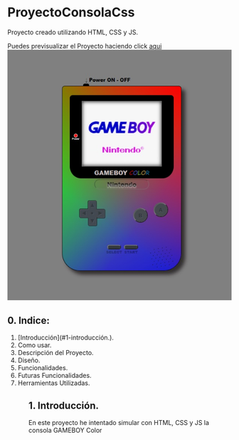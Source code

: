 # ProyectoConsolaCss

Proyecto creado utilizando HTML, CSS y JS.

Puedes previsualizar el Proyecto haciendo click [aqui](https://andreumartinezg.github.io/ProyectoConsolaCss/)
[![GameBoy](assets/img/screen.jpg)](https://andreumartinezg.github.io/ProyectoConsolaCss/)

## 0. Indice:

<ol>
  <li>[Introducción](#1-introducción.).</li>
  <li>Como usar.</li>
  <li>Descripción del Proyecto.</li>
  <li>Diseño.</li>
  <li>Funcionalidades.</li>
  <li>Futuras Funcionalidades.</li>
  <li>Herramientas Utilizadas.</li>
<ol>

  
## 1. Introducción.

En este proyecto he intentado simular con HTML, CSS y JS la consola GAMEBOY Color

